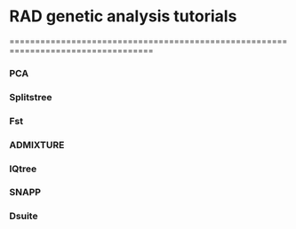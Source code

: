 # RAD genetic analysis tutorials
==================================================================================

### PCA


### Splitstree


### Fst


### ADMIXTURE


### IQtree


### SNAPP


### Dsuite
